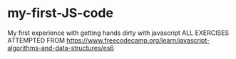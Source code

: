 # my-first-JS-code
My first experience with getting hands dirty with javascript
ALL EXERCISES ATTEMPTED FROM
https://www.freecodecamp.org/learn/javascript-algorithms-and-data-structures/es6
